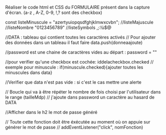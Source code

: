 Réaliser le code html et CSS du FORMULAIRE présent dans la capture d'écran. (a-z , A-Z, 0-9, !,? sont des checkbox)

const listeMinuscule = "azertyuiopqsdfghjklmwxcvbn";
//listeMajuscule
//listeNombre "0123456789"
//listeSymbols ,;:!ù$@

//DATA : tableau qui contient toutes les caractères activés
// Pour ajouter des données dans un tableau il faut faire data.push(donneaajoute)

//password est une chaine de caractères vides au départ : password = ""

//pour verifier qu'une checkbox est cochée: iddelacheckbox.checked
// exemple pour minuscule : if(minuscule.checked){ajouter toutes les minuscules dans data}

//Verifier que data n'est pas vide : si c'est le cas mettre une alerte

// Boucle qui va à être répéter le nombre de fois choisi par l'utilisateur dans le range (tailleMdp)
// j'ajoute dans password un caractère au hasard de DATA

//Afficher dans le h2 le mot de passe généré

// Toute cette fonction doit être éxécutée au moment où on appuie sur générer le mot de passe
// addEventListener("click", nomFonction)
